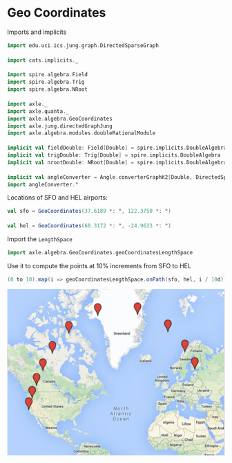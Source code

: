 # Geo Coordinates

Imports and implicits

```scala mdoc:silent
import edu.uci.ics.jung.graph.DirectedSparseGraph

import cats.implicits._

import spire.algebra.Field
import spire.algebra.Trig
import spire.algebra.NRoot

import axle._
import axle.quanta._
import axle.algebra.GeoCoordinates
import axle.jung.directedGraphJung
import axle.algebra.modules.doubleRationalModule

implicit val fieldDouble: Field[Double] = spire.implicits.DoubleAlgebra
implicit val trigDouble: Trig[Double] = spire.implicits.DoubleAlgebra
implicit val nrootDouble: NRoot[Double] = spire.implicits.DoubleAlgebra

implicit val angleConverter = Angle.converterGraphK2[Double, DirectedSparseGraph]
import angleConverter.°
```

Locations of SFO and HEL airports:

```scala mdoc
val sfo = GeoCoordinates(37.6189 *: °, 122.3750 *: °)

val hel = GeoCoordinates(60.3172 *: °, -24.9633 *: °)
```

Import the `LengthSpace`

```scala mdoc
import axle.algebra.GeoCoordinates.geoCoordinatesLengthSpace
```

Use it to compute the points at 10% increments from SFO to HEL

```scala mdoc
(0 to 10).map(i => geoCoordinatesLengthSpace.onPath(sfo, hel, i / 10d)) map { mp => mp.show } mkString("\n")
```

![SFO to HEL](/images/sfo_hel.png)
